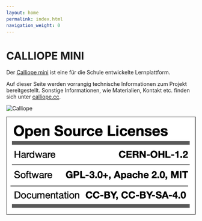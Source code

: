 ```yaml
---
layout: home
permalink: index.html
navigation_weight: 0
---
```

# CALLIOPE MINI

Der [Calliope mini](https://calliope.cc) ist eine für die Schule entwickelte Lernplattform.

Auf dieser Seite werden vorrangig technische Informationen zum Projekt bereitgestellt.
Sonstige Informationen, wie Materialien, Kontakt etc. finden sich unter [calliope.cc](https://calliope.cc).

![Calliope](/assets/img/calliope_mini_02.png)


![License](/assets/img/calliope_license.png)
